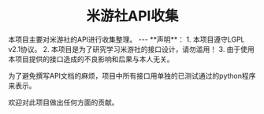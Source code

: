 <h1 align="center">米游社API收集</h1>
本项目主要对米游社的API进行收集整理。
---
**声明**：
1. 本项目遵守LGPL v2.1协议。
2. 本项目是为了研究学习米游社的接口设计，请勿滥用！
3. 由于使用本项目提供的接口造成的不良影响和后果与本人无关。

为了避免撰写API文档的麻烦，项目中所有接口用单独的已测试通过的python程序来表示。

欢迎对此项目做出任何方面的贡献。